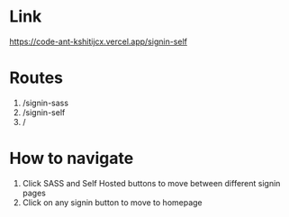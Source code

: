 # Link
https://code-ant-kshitijcx.vercel.app/signin-self
# Routes
1. /signin-sass
2. /signin-self
3. /
# How to navigate
1. Click SASS and Self Hosted buttons to move between different signin pages
2. Click on any signin button to move to homepage
